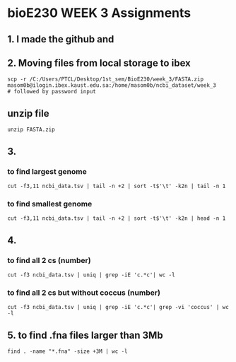 # bioE230 WEEK 3 Assignments


## 1. I made the github and 

## 2. Moving files from local storage to ibex

```
scp -r /C:/Users/PTCL/Desktop/1st_sem/BioE230/week_3/FASTA.zip masom0b@ilogin.ibex.kaust.edu.sa:/home/masom0b/ncbi_dataset/week_3       # followed by password input
```
## unzip file
```
unzip FASTA.zip
```
## 3. 
### to find largest genome
```
cut -f3,11 ncbi_data.tsv | tail -n +2 | sort -t$'\t' -k2n | tail -n 1
```
### to find smallest genome 
```
cut -f3,11 ncbi_data.tsv | tail -n +2 | sort -t$'\t' -k2n | head -n 1
```
## 4. 
### to find all 2 cs (number)
```
cut -f3 ncbi_data.tsv | uniq | grep -iE 'c.*c'| wc -l
```

### to find all 2 cs but without coccus (number)
```
cut -f3 ncbi_data.tsv | uniq | grep -iE 'c.*c'| grep -vi 'coccus' | wc -l
```

## 5. to find .fna files larger than 3Mb
```
find . -name "*.fna" -size +3M | wc -l
```
